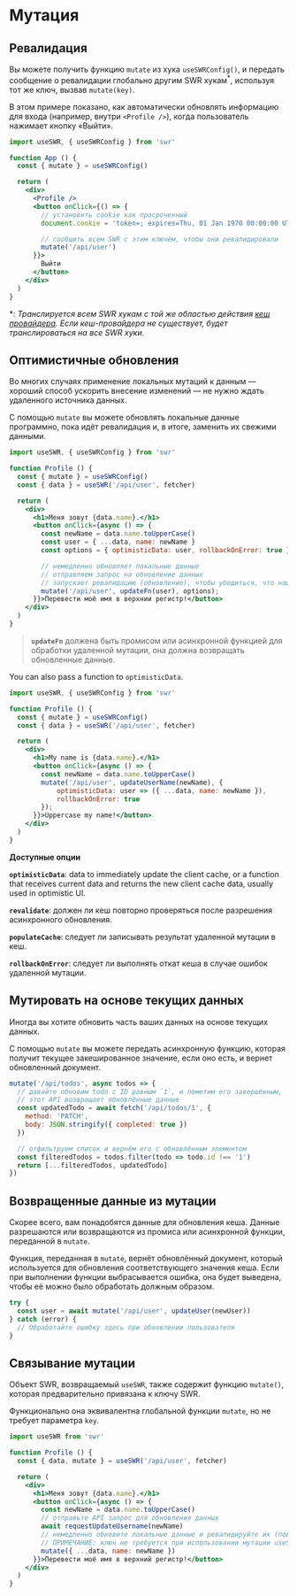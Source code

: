 # Мутация

## Ревалидация

Вы можете получить функцию `mutate` из хука `useSWRConfig()`, и передать сообщение о ревалидации глобально другим SWR хукам<sup>\*</sup>, используя тот же ключ, вызвав `mutate(key)`.

В этом примере показано, как автоматически обновлять информацию для входа (например, внутри `<Profile />`), когда пользователь нажимает кнопку «Выйти».

```jsx
import useSWR, { useSWRConfig } from 'swr'

function App () {
  const { mutate } = useSWRConfig()

  return (
    <div>
      <Profile />
      <button onClick={() => {
        // установить cookie как просроченный
        document.cookie = 'token=; expires=Thu, 01 Jan 1970 00:00:00 UTC; path=/;'

        // сообщить всем SWR с этим ключём, чтобы они ревалидировали
        mutate('/api/user')
      }}>
        Выйти
      </button>
    </div>
  )
}
```

\*: _Транслируется всем SWR хукам с той же областью действия [кеш провайдера](/docs/cache). Если кеш-провайдера не существует, будет транслироваться на все SWR хуки._

## Оптимистичные обновления

Во многих случаях применение локальных мутаций к данным — хороший способ ускорить внесение изменений — не нужно ждать удаленного источника данных.

С помощью `mutate` вы можете обновлять локальные данные программно, пока идёт ревалидация и, в итоге, заменить их свежими данными.

```jsx
import useSWR, { useSWRConfig } from 'swr'

function Profile () {
  const { mutate } = useSWRConfig()
  const { data } = useSWR('/api/user', fetcher)

  return (
    <div>
      <h1>Меня зовут {data.name}.</h1>
      <button onClick={async () => {
        const newName = data.name.toUpperCase()
        const user = { ...data, name: newName }
        const options = { optimisticData: user, rollbackOnError: true }

        // немедленно обновляет локальные данные
        // отправляем запрос на обновление данных
        // запускает ревалидацию (обновление), чтобы убедиться, что наши локальные данные верны
        mutate('/api/user', updateFn(user), options);
      }}>Перевести моё имя в верхнии регистр!</button>
    </div>
  )
}
```

> **`updateFn`** должена быть промисом или асинхронной функцией для обработки удаленной мутации, она должна возвращать обновленные данные.

You can also pass a function to `optimisticData`.

```jsx
import useSWR, { useSWRConfig } from 'swr'

function Profile () {
  const { mutate } = useSWRConfig()
  const { data } = useSWR('/api/user', fetcher)

  return (
    <div>
      <h1>My name is {data.name}.</h1>
      <button onClick={async () => {
        const newName = data.name.toUpperCase()
        mutate('/api/user', updateUserName(newName), {
            optimisticData: user => ({ ...data, name: newName }),
            rollbackOnError: true
        });
      }}>Uppercase my name!</button>
    </div>
  )
}
```

**Доступные опции**

**`optimisticData`**: data to immediately update the client cache, or a function that receives current data and returns the new client cache data, usually used in optimistic UI.

**`revalidate`**: должен ли кеш повторно проверяться после разрешения асинхронного обновления.

**`populateCache`**: следует ли записывать результат удаленной мутации в кеш.

**`rollbackOnError`**: следует ли выполнять откат кеша в случае ошибок удаленной мутации.

## Мутировать на основе текущих данных

Иногда вы хотите обновить часть ваших данных на основе текущих данных.

С помощью `mutate` вы можете передать асинхронную функцию, которая получит текущее закешированное значение, если оно есть, и вернет обновленный документ.

```jsx
mutate('/api/todos', async todos => {
  // давайте обновим todo с ID равным `1`, и пометим его завершённым,
  // этот API возвращает обновлённые данные
  const updatedTodo = await fetch('/api/todos/1', {
    method: 'PATCH',
    body: JSON.stringify({ completed: true })
  })

  // отфильтруем список и вернём его с обновлённым элементом
  const filteredTodos = todos.filter(todo => todo.id !== '1')
  return [...filteredTodos, updatedTodo]
})
```

## Возвращенные данные из мутации

Скорее всего, вам понадобятся данные для обновления кеша. Данные разрешаются или возвращаются из промиса или асинхронной функции, переданной в `mutate`.

Функция, переданная в `mutate`, вернёт обновлённый документ, который используется для обновления соответствующего значения кеша. Если при выполнении функции выбрасывается ошибка, она будет выведена, чтобы её можно было обработать должным образом.

```jsx
try {
  const user = await mutate('/api/user', updateUser(newUser))
} catch (error) {
  // Обработайте ошибку здесь при обновлении пользователя
}
```

## Связывание мутации

Объект SWR, возвращаемый `useSWR`, также содержит функцию `mutate()`, которая предварительно привязана к ключу SWR.

Функционально она эквивалентна глобальной функции `mutate`, но не требует параметра `key`.

```jsx
import useSWR from 'swr'

function Profile () {
  const { data, mutate } = useSWR('/api/user', fetcher)

  return (
    <div>
      <h1>Меня зовут {data.name}.</h1>
      <button onClick={async () => {
        const newName = data.name.toUpperCase()
        // отправьте API запрос для обновления данных
        await requestUpdateUsername(newName)
        // немедленно обновите локальные данные и ревалидируйте их (повторная выборка)
        // ПРИМЕЧАНИЕ: ключ не требуется при использовании мутации useSWR, поскольку он предварительно привязан
        mutate({ ...data, name: newName })
      }}>Перевести моё имя в верхний регистр!</button>
    </div>
  )
}
```
